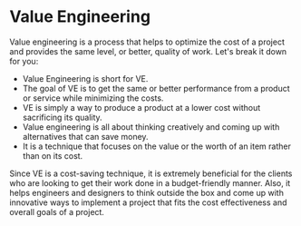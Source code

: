 # Value Engineering

Value engineering is a process that helps to optimize the cost of a project and provides the same level, or better, quality of work. Let's break it down for you:

* Value Engineering is short for VE.
* The goal of VE is to get the same or better performance from a product or service while minimizing the costs.
* VE is simply a way to produce a product at a lower cost without sacrificing its quality.
* Value engineering is all about thinking creatively and coming up with alternatives that can save money.
* It is a technique that focuses on the value or the worth of an item rather than on its cost.

Since VE is a cost-saving technique, it is extremely beneficial for the clients who are looking to get their work done in a budget-friendly manner. Also, it helps engineers and designers to think outside the box and come up with innovative ways to implement a project that fits the cost effectiveness and overall goals of a project.

